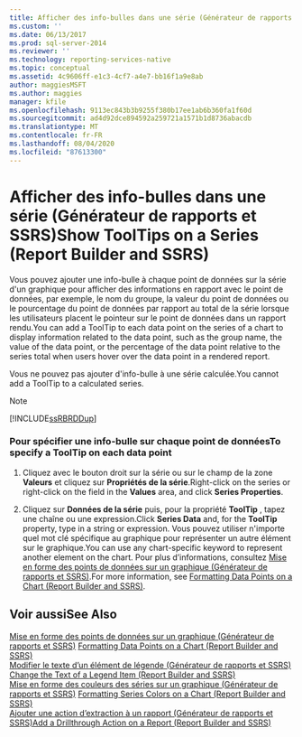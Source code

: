 ```yaml
---
title: Afficher des info-bulles dans une série (Générateur de rapports et SSRS) | Microsoft Docs
ms.custom: ''
ms.date: 06/13/2017
ms.prod: sql-server-2014
ms.reviewer: ''
ms.technology: reporting-services-native
ms.topic: conceptual
ms.assetid: 4c9606ff-e1c3-4cf7-a4e7-bb16f1a9e8ab
author: maggiesMSFT
ms.author: maggies
manager: kfile
ms.openlocfilehash: 9113ec843b3b9255f380b17ee1ab6b360fa1f60d
ms.sourcegitcommit: ad4d92dce894592a259721a1571b1d8736abacdb
ms.translationtype: MT
ms.contentlocale: fr-FR
ms.lasthandoff: 08/04/2020
ms.locfileid: "87613300"
---
```

# <a name="show-tooltips-on-a-series-report-builder-and-ssrs"></a><span data-ttu-id="c8730-102">Afficher des info-bulles dans une série (Générateur de rapports et SSRS)</span><span class="sxs-lookup"><span data-stu-id="c8730-102">Show ToolTips on a Series (Report Builder and SSRS)</span></span>
  <span data-ttu-id="c8730-103">Vous pouvez ajouter une info-bulle à chaque point de données sur la série d'un graphique pour afficher des informations en rapport avec le point de données, par exemple, le nom du groupe, la valeur du point de données ou le pourcentage du point de données par rapport au total de la série lorsque les utilisateurs placent le pointeur sur le point de données dans un rapport rendu.</span><span class="sxs-lookup"><span data-stu-id="c8730-103">You can add a ToolTip to each data point on the series of a chart to display information related to the data point, such as the group name, the value of the data point, or the percentage of the data point relative to the series total when users hover over the data point in a rendered report.</span></span>  
  
 <span data-ttu-id="c8730-104">Vous ne pouvez pas ajouter d'info-bulle à une série calculée.</span><span class="sxs-lookup"><span data-stu-id="c8730-104">You cannot add a ToolTip to a calculated series.</span></span>  
  
> [!NOTE]  
>  [!INCLUDE[ssRBRDDup](../../includes/ssrbrddup-md.md)]  
  
### <a name="to-specify-a-tooltip-on-each-data-point"></a><span data-ttu-id="c8730-105">Pour spécifier une info-bulle sur chaque point de données</span><span class="sxs-lookup"><span data-stu-id="c8730-105">To specify a ToolTip on each data point</span></span>  
  
1.  <span data-ttu-id="c8730-106">Cliquez avec le bouton droit sur la série ou sur le champ de la zone **Valeurs** et cliquez sur **Propriétés de la série**.</span><span class="sxs-lookup"><span data-stu-id="c8730-106">Right-click on the series or right-click on the field in the **Values** area, and click **Series Properties**.</span></span>  
  
2.  <span data-ttu-id="c8730-107">Cliquez sur **Données de la série** puis, pour la propriété **ToolTip** , tapez une chaîne ou une expression.</span><span class="sxs-lookup"><span data-stu-id="c8730-107">Click **Series Data** and, for the **ToolTip** property, type in a string or expression.</span></span> <span data-ttu-id="c8730-108">Vous pouvez utiliser n'importe quel mot clé spécifique au graphique pour représenter un autre élément sur le graphique.</span><span class="sxs-lookup"><span data-stu-id="c8730-108">You can use any chart-specific keyword to represent another element on the chart.</span></span> <span data-ttu-id="c8730-109">Pour plus d’informations, consultez [Mise en forme des points de données sur un graphique &#40;Générateur de rapports et SSRS&#41;](formatting-data-points-on-a-chart-report-builder-and-ssrs.md).</span><span class="sxs-lookup"><span data-stu-id="c8730-109">For more information, see [Formatting Data Points on a Chart &#40;Report Builder and SSRS&#41;](formatting-data-points-on-a-chart-report-builder-and-ssrs.md).</span></span>  
  
## <a name="see-also"></a><span data-ttu-id="c8730-110">Voir aussi</span><span class="sxs-lookup"><span data-stu-id="c8730-110">See Also</span></span>  
 <span data-ttu-id="c8730-111">[Mise en forme des points de données sur un graphique &#40;Générateur de rapports et SSRS&#41;](formatting-data-points-on-a-chart-report-builder-and-ssrs.md) </span><span class="sxs-lookup"><span data-stu-id="c8730-111">[Formatting Data Points on a Chart &#40;Report Builder and SSRS&#41;](formatting-data-points-on-a-chart-report-builder-and-ssrs.md) </span></span>  
 <span data-ttu-id="c8730-112">[Modifier le texte d’un élément de légende &#40;Générateur de rapports et SSRS&#41;](chart-legend-change-item-text-report-builder.md) </span><span class="sxs-lookup"><span data-stu-id="c8730-112">[Change the Text of a Legend Item &#40;Report Builder and SSRS&#41;](chart-legend-change-item-text-report-builder.md) </span></span>  
 <span data-ttu-id="c8730-113">[Mise en forme des couleurs des séries sur un graphique &#40;Générateur de rapports et SSRS&#41;](formatting-series-colors-on-a-chart-report-builder-and-ssrs.md) </span><span class="sxs-lookup"><span data-stu-id="c8730-113">[Formatting Series Colors on a Chart &#40;Report Builder and SSRS&#41;](formatting-series-colors-on-a-chart-report-builder-and-ssrs.md) </span></span>  
 [<span data-ttu-id="c8730-114">Ajouter une action d’extraction à un rapport &#40;Générateur de rapports et SSRS&#41;</span><span class="sxs-lookup"><span data-stu-id="c8730-114">Add a Drillthrough Action on a Report &#40;Report Builder and SSRS&#41;</span></span>](add-a-drillthrough-action-on-a-report-report-builder-and-ssrs.md)  
  
  
